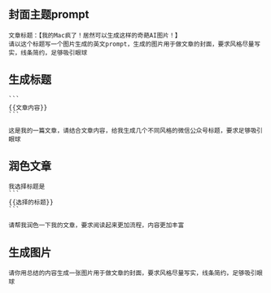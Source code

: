 ## 封面主题prompt

```
文章标题：【我的Mac疯了！居然可以生成这样的奇葩AI图片！】
请以这个标题写一个图片生成的英文prompt，生成的图片用于做文章的封面，要求风格尽量写实，线条简约，足够吸引眼球
```



## 生成标题

````
```
{{文章内容}}
```

这是我的一篇文章，请结合文章内容，给我生成几个不同风格的微信公众号标题，要求足够吸引眼球
````





## 润色文章

````
我选择标题是
```
{{选择的标题}}
```

请帮我润色一下我的文章，要求阅读起来更加流程，内容更加丰富
````



## 生成图片

```
请你用总结的内容生成一张图片用于做文章的封面，要求风格尽量写实，线条简约，足够吸引眼球
```

